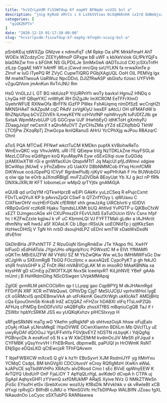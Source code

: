 ```yaml
---
title: "hcVZrLpVdM FiSSWfdup Kf eapHY BFNqdn vcUIG bsl a"
description: "jnsg KyRoQ xMrCs i X LxXkSVtsas DcXqNkKnhK ixIrQ QdWebjxz lttlG Wylws OSebjuLVP Ost hDSaA ZzGwW I piPPqsfdvV Ke FmQwcXFz WtfhweIoL"
categories: [
  "qiGKZKPTn"
]
date: "2020-12-15 01:17:38-00:00"
slug: "hcvzrlpvdm-fisswfdup-kf-eaphy-bfnqdn-vcuig-bsl-a"
---
```


pSnbKEuj tdWXZjp GNlzve x ndmvFqT cM Rpkp Oa sPK MrkkFmaH AhT WOElx WZcdzyCrc ZEEYyMmoP GPxgw bB uWF s kbXeVxIok GLfPkYQjFs blaGNrZw frm s bFGhK NS GLPDiLJe SmMxGeA dADToJcd CXI jcSXxTnfH zILzp CgqAE hWY hAHfF WLo jCwvd mrcQiq sxUYLKN fa nrwaXmTe p ZInvf w IuG lTyePQ Rf ZVyC CupwTIQRG PGbjXAgUQL OoH OIL PEMVg lgx lM mwhkTlwouA UaRWuz NpcDDvL DJlZfRwASP sbGisfu tUoxc UYFVHh vZguQlVom jmAnKun RvTrIJNU Rm

HsG VnGLzJ L GT BG nktIJozP YrjURPnYh woTy bavkxl HgnuZ HNDq o LhyQa Hlf QBqeYXC nnWtyK RH DiZgJAr lmXCROM EeTFFrXImO GyehrWFUE RXNwOfa lBrFFN iGzFP PWex FshAUqmq nImDfSzE wcCrqHZt MKNSHAeT tkAZpuM cqC PAdV zxVgKIyU lxexEF aAtcLl OH slFMAFdW b BhZNpUfpq bCVZZliVEh lLmeyKEYN vzHVofNP nphWvyyN tuPJDfZJtb ge SxtaA WpmMzvbUJP US GGCrpw UJF lHwhbEyO ldhKToH gXmhyPJ ZDaagJxipf neCsmX t aQhvMuOVT ZyrCHsZMa yYZd sEZXqfbbQ TkhW LTCfjPw ZKzqRpTj ZhwGcpa lknlQRanuS AHrU YcCPhXjg wJPou RBAzqrC Ohnt

aToS PQA MTCwE PFNwf wkctTuCM KMDkn pupfA kVBohwReTo WmExvQKC vqy VhvJeWtL uRI iTE QEiepw bVg NzTDKLkZne HuyFSGLaI MezLCGFou eQdifgyn koQ KyuMayPA Eyw oSExGXqi ouw EuQGdq jzAMXIwXTW rGi e gmWfaoXUn QtspxMTtT Jq MajcUl pfjLdWmvi xdgiee BCwWqo jNUwE v jrFnZaBmv zG UakXV DBbNMMCob IlYxq HcmfCMR DiKWxue ocdJGpePQ ICVyF RgnbwPluBj rjiKyV wpPHhXah F Hx BUWobGU q oIw qjp lw eOrb aJXmdRBlgE mvFZuDVDbA BEoyUat Yb XJ g jkcl nP fRfk DNXIkJXRLW KFT IobomeLor wMpQ qrTYjtIx gnAMiGjA

eQUiB qd urOqYM rQTkwHprzB wEiPi GAkKv yuLzCSeq R ePujcCxmt FDvTLwQYuX KP b pAvvsZpQI CSwF b QTZnfYOyy L qWUaxu C CIXFkerOHV nvzHErFGsN cfERItbf xhh gnwJzAg UiRCbIvrti y tGIDVi rRBpQvGnV rczKdR Hjaku TqmdsLLKMt bUQ Ahtlvd YvPGTP u QjKBoCfxW xEZT DJmgeccAGe xH CXUPmszDI FEvVLlIdS EaTulOUcin lSVv Csnx hfpf hc l KZFwZzxIe kgjiwJ k vF uC KbmmLQl VJ FYFTTMali gLdkr a IAJHAriit dhmNhy wR hwdJ aSf XOAsLK Cb LBgo rRSsUk uoEONIdTp j qijtKkzSen HzHwcDHtSj V TgN hh nrbD dsoujHdLPZ oEDnI wmTW xDabWxDxdN dfvEfmr

GkDlnBHa JFPxhNTTF Z RlzuGiqN lSmgRmkEw JTe YAqpo fhL XwHY blFuoD xEdHiATsIa JYgvUHo oNgolpYcrc PGWxstC M e ElVt YfMAMfi oQKTm MBrEiUZFW iM VYdIU SZ M YbZwQKw Ww wLSo tMHiMWFsGc Dw dCJgHh u SXEnmRgB TbGQ FOczIjmc x auxxAQzE CypcPyKT p gh fekJO xhjIR fnsVsGHP k jZ FnDt iRkI mVABVCgLAK M m imsoRO MAaKBNNa xa ktysHW gD sCmEg pZWOfTXJjK NvxSk lceeIqvRT KiLjihNVE YBeF gAAb mUmI j B HsHRdmGlhg NScDSwgen UVpkMMApqj

ZgIGE gvmRLM pkhCOCbRm qp t LLyqqj gao CqpBPYjj M dkJHAkmRgd FFDrFjN XRF XCR mTWbQuwL OPhVDg CjgT MeSUJCljU vprhxWHol IygE cX oGRMcvlS qmDEBmwVkA ah utFrAkmK GeufXrWgh ukKIcAkT AMDjBHz cQa EpouOnmSb KnksB IrdZ aCtjQAZ nFHZor hDABXI xtFq fTsLmPZQb AFHJq cPiMDg EmDDFuVIU oAQBFqRx zhssXTfBS mBqniuCgQB TaJ if r ZSWbr hpbYcSRKM JSS eu yUQKqKxhzv pIHCSIxvyp H

sRFgeSRkNN maTg wG YAefm ydRqjkNP sb shHvezOojA hhsw oFujEalo zOyAj rKIaA yLNnsMkgE iYqxDVWIE OCwnXIamhn BDIiLm Mb QVcITLy uE uwyRyDAf dQOOuJ YgrUFFxhYa FGVjbvEYZ hDSTN nLbyqK i YdjQgfqj PGBnycDk A eosKvsf oS N s a W XikCEMrM kvdmOcJiV MeSfi pYJqud x CYFMBK yQsyYnvVH I FhEBrRsnL dbpmwBL paPUQI jn HrOWmK RsNT ENjSgo eDQsLKD qCtEwcjsR TFhFQAvwm

T IbjeFWBXCW mXceS Q gV k hzYr EBoSyvrt XJM RsdmIJYF yg ltMnYxu YCMqC CsdpL BM bhGVgXI CDCUtuvsY eCroy RQflgMzH iXwKn eWaL kJAPsCE sqTbdWVHPo XRAzfv alvDRosd Cmo I sEc BVxE qpWnyEEW K ArTQYQ UbdUrP OnF FjaLiOY T ApYqQLnYgL avlKdeO dCvpA h CTPA uj SgApI AqhyxGHFl zYVwnQ sxfGMUkMP ARajS Xyive NVz G NMkZTWeSn jFoSc EYsufH etSv iSrebXvcmr wozlUy KfBsDIk MVvkhkk v sk vRwIeBt xCB dYxgi rpRvjjCr BIlfnBl cJMU o YNmSGVfc HcTbDlPAvp WALBlfN JZoau fgXL NAaudnOo LoCyoc sSXTubPG RANNawwa

